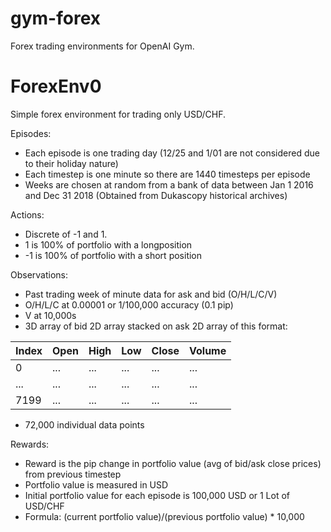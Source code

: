 # gym-forex
Forex trading environments for OpenAI Gym.

# ForexEnv0
Simple forex environment for trading only USD/CHF.

Episodes:

 - Each episode is one trading day (12/25 and 1/01 are not considered due to their holiday nature)
 - Each timestep is one minute so there are 1440 timesteps per episode
 - Weeks are chosen at random from a bank of data between Jan 1 2016 and Dec 31 2018 (Obtained from Dukascopy historical archives)

Actions:

 - Discrete of -1 and 1.
 - 1 is 100% of portfolio with a longposition
 - -1 is 100% of portfolio with a short position
 
Observations:

 - Past trading week of minute data for ask and bid (O/H/L/C/V) 
 - O/H/L/C at 0.00001 or 1/100,000 accuracy (0.1 pip)
 - V at 10,000s
 - 3D array of bid 2D array stacked on ask 2D array of this format:

Index | Open | High | Low | Close | Volume 
------ | ------ | ------ | ------ | ------ | ------ 
0 | ... | ... | ... | ... | ... 
... | ... | ... | ... | ... | ... 
7199 | ... | ... | ... | ... | ... 

 - 72,000 individual data points
 
Rewards:

 - Reward is the pip change in portfolio value (avg of bid/ask close prices) from previous timestep
 - Portfolio value is measured in USD 
 - Initial portfolio value for each episode is 100,000 USD or 1 Lot of USD/CHF
 - Formula: (current portfolio value)/(previous portfolio value) * 10,000

 



